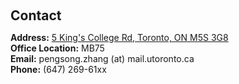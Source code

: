 <h1 id="contact"></h1>

<h2 style="margin: 60px 0px 10px;">Contact</h2>

<p><strong>Address:</strong> <a href="https://www.google.com/maps/place/Department+of+Mechanical+%26+Industrial+Engineering/@43.6599225,-79.394267,21z/data=!4m10!1m2!2m1!1sDepartment+of+Mechanical+%26+Industrial+Engineering+MB75!3m6!1s0x882b34b87edba55f:0x93c6fb430b6afd!8m2!3d43.6599435!4d-79.3941258!15sCjZEZXBhcnRtZW50IG9mIE1lY2hhbmljYWwgJiBJbmR1c3RyaWFsIEVuZ2luZWVyaW5nIE1CNzWSARV1bml2ZXJzaXR5X2RlcGFydG1lbnTgAQA!16s%2Fg%2F1q2_d4bkz?entry=ttu">5 King's College Rd, Toronto, ON M5S 3G8</a>
<br />
<strong>Office Location:</strong> MB75
<br />
<strong>Email:</strong> <email>pengsong.zhang (at) mail.utoronto.ca</email>
<br />
<strong>Phone:</strong> (647) 269-61xx</p>


